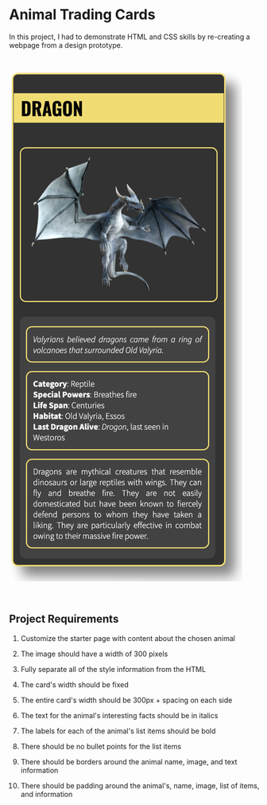 # Animal Trading Cards
In this project, I had to demonstrate HTML and CSS skills by re-creating a webpage from a design prototype.

<br>

![Dragon](/animal-trading-card/first-project-animal-trading-card.png)

<br>

## Project Requirements
1. Customize the starter page with content about the chosen animal

2. The image should have a width of 300 pixels

3. Fully separate all of the style information from the HTML

4. The card's width should be fixed

5. The entire card's width should be 300px + spacing on each side

6. The text for the animal's interesting facts should be in italics

7. The labels for each of the animal's list items should be bold

8. There should be no bullet points for the list items

9. There should be borders around the animal name, image, and text information

10. There should be padding around the animal's, name, image, list of items, and information
